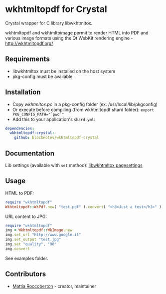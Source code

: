 # wkhtmltopdf for Crystal

Crystal wrapper for C library libwkhtmltox.

wkhtmltopdf and wkhtmltoimage permit to render HTML into PDF and various image formats using the Qt WebKit rendering engine - http://wkhtmltopdf.org/

## Requirements

- libwkhtmltox must be installed on the host system
- pkg-config must be available

## Installation

- Copy *wkhtmltox.pc* in a pkg-config folder (ex. /usr/local/lib/pkgconfig)
- Or execute before compiling (from wkhtmltopdf shard folder): ```export PKG_CONFIG_PATH="`pwd`"```
- Add this to your application's `shard.yml`:

```yml
dependencies:
  wkhtmltopdf-crystal:
    github: blocknotes/wkhtmltopdf-crystal
```

## Documentation

Lib settings (available with `set` method): [libwkhtmltox pagesettings](http://wkhtmltopdf.org/libwkhtmltox/pagesettings.html)

## Usage

HTML to PDF:

```ruby
require "wkhtmltopdf"
Wkhtmltopdf::WkPdf.new( "test.pdf" ).convert( "<h3>Just a test</h3>" )
```

URL content to JPG:

```ruby
require "wkhtmltopdf"
img = Wkhtmltopdf::WkImage.new
img.set_url "http://www.google.it"
img.set_output "test.jpg"
img.set "quality", "90"
img.convert
```

See examples folder.

## Contributors

- [Mattia Roccoberton](https://github.com/blocknotes) - creator, maintainer
